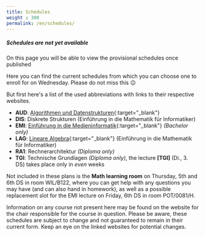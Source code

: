 ```yaml
---
title: Schedules
weight : 300
permalink: /en/schedules/
---
```


<div class="panel">
  <h5>Schedules are not yet available</h5>
  <p>On this page you will be able to view the provisional schedules once published</p>
</div>

Here you can find the current schedules from which you can choose one to enroll for on Wednesday. Please do not miss this :wink:

But first here's a list of the used abbreviations with links to their respective websites.


* **AUD**: [Algorithmen und Datenstrukturen](https://www.inf.tu-dresden.de/index.php?node_id=3749){:target="_blank"}
* **DIS**: Diskrete Strukturen (Einführung in die Mathematik für Informatiker)
* **EMI**: [Einführung in die Medieninformatik](https://tu-dresden.de/ing/informatik/ai/mci/studium/lehrveranstaltungen-1/einfuehrung-in-die-medieninformatik){:target="_blank"}  *(Bachelor only)*
* **LAG**: [Lineare Algebra](https://www.math.tu-dresden.de/~baumann/lineare_algebra___einfuehrung_in_die_mathematik_fuer_informatiker.html){:target="_blank"} (Einführung in die Mathematik für Informatiker)
* **RA1**:  Rechnerarchitektur *(Diploma only)*           
* **TGI**: Technische Grundlagen *(Diploma only)*, the lecture **[TGI]** (Di., 3. DS) takes place only in *even* weeks

Not included in these plans is the **Math learning room** on Thursday, 5th and 6th DS in room WIL/B122, where you can get help with any questions you may have (and can also hand in homework), as well as a possible replacement slot for the EMI lecture on Friday, 6th DS in room POT/0081/H.

Information on any course not present here may be found on the website for the chair responsible for the course in question. Please be aware, these schedules are subject to change and not guaranteed to remain in their current form. Keep an eye on the linked websites for potential changes.

[//]: # ({% include all-schedules.html %})
